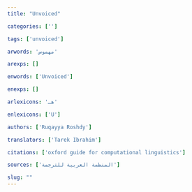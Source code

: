 ```yaml
---
title: "Unvoiced"

categories: ['']

tags: ['unvoiced']

arwords: 'مهموس'

arexps: []

enwords: ['Unvoiced']

enexps: []

arlexicons: 'هـ'

enlexicons: ['U']

authors: ['Ruqayya Roshdy']

translators: ['Tarek Ibrahim']

citations: ['oxford guide for computational linguistics']

sources: ['المنظمة العربية للترجمة']

slug: ""
---
```

